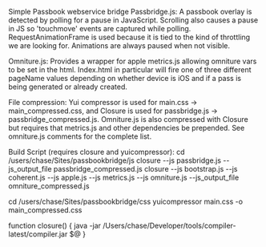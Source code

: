 Simple Passbook webservice bridge
Passbridge.js: A passbook overlay is detected by polling for a pause in JavaScript. Scrolling also causes a pause in JS so 'touchmove' events are captured while polling. RequestAnimationFrame is used because it is tied to the kind of throttling we are looking for. Animations are always paused when not visible. 

Omniture.js: Provides a wrapper for apple metrics.js allowing omniture vars to be set in the html. Index.html in particular will fire one of three different pageName values depending on whether device is iOS and if a pass is being generated or already created. 

File compression: Yui compressor is used for main.css -> main_compressed.css, and Closure is used for passbridge.js -> passbridge_compressed.js. Omniture.js is also compressed with Closure but requires that metrics.js and other dependencies be prepended. See omniture.js comments for the complete list.

Build Script (requires closure and yuicompressor):
cd /users/chase/Sites/passbookbridge/js 
closure --js passbridge.js --js_output_file passbridge_compressed.js
closure --js bootstrap.js --js coherent.js --js apple.js --js metrics.js --js omniture.js  --js_output_file omniture_compressed.js

cd /users/chase/Sites/passbookbridge/css
yuicompressor main.css -o main_compressed.css

function closure() {
	java -jar /Users/chase/Developer/tools/compiler-latest/compiler.jar $@
}
